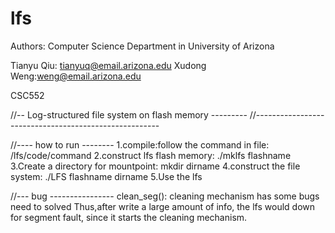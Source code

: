 lfs
===

Authors: 
Computer Science Department in University of Arizona

Tianyu Qiu: tianyuq@email.arizona.edu
Xudong Weng:weng@email.arizona.edu


CSC552

//-- Log-structured file system on flash memory ---------
//------------------------------------------------------

//---- how to run --------
1.compile:follow the command in file: /lfs/code/command
2.construct lfs flash memory: ./mklfs flashname
3.Create a directory for mountpoint: mkdir dirname
4.construct the file system: ./LFS flashname dirname
5.Use the lfs 

//--- bug ----------------
clean_seg(): cleaning mechanism has some bugs need to solved 
Thus,after write a large amount of info, the lfs would down for 
segment fault, since it starts the cleaning mechanism.
